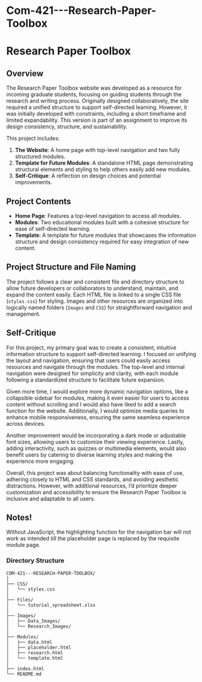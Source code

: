 # Com-421---Research-Paper-Toolbox

# Research Paper Toolbox

## Overview

The Research Paper Toolbox website was developed as a resource for incoming graduate students, focusing on guiding students through the research and writing process. Originally designed collaboratively, the site required a unified structure to support self-directed learning. However, it was initially developed with constraints, including a short timeframe and limited expandability. This version is part of an assignment to improve its design consistency, structure, and sustainability.

This project includes:
1. **The Website**: A home page with top-level navigation and two fully structured modules.
2. **Template for Future Modules**: A standalone HTML page demonstrating structural elements and styling to help others easily add new modules.
3. **Self-Critique**: A reflection on design choices and potential improvements.

## Project Contents

- **Home Page**: Features a top-level navigation to access all modules.
- **Modules**: Two educational modules built with a cohesive structure for ease of self-directed learning.
- **Template**: A template for future modules that showcases the information structure and design consistency required for easy integration of new content.

## Project Structure and File Naming

The project follows a clear and consistent file and directory structure to allow future developers or collaborators to understand, maintain, and expand the content easily. Each HTML file is linked to a single CSS file (`styles.css`) for styling. Images and other resources are organized into logically named folders (`Images` and `CSS`) for straightforward navigation and management.

## Self-Critique

For this project, my primary goal was to create a consistent, intuitive information structure to support self-directed learning. I focused on unifying the layout and navigation, ensuring that users could easily access resources and navigate through the modules. The top-level and internal navigation were designed for simplicity and clarity, with each module following a standardized structure to facilitate future expansion.

Given more time, I would explore more dynamic navigation options, like a collapsible sidebar for modules, making it even easier for users to access content without scrolling and I would also have liked to add a search function for the website. Additionally, I would optimize media queries to enhance mobile responsiveness, ensuring the same seamless experience across devices. 

Another improvement would be incorporating a dark mode or adjustable font sizes, allowing users to customize their viewing experience. Lastly, adding interactivity, such as quizzes or multimedia elements, would also benefit users by catering to diverse learning styles and making the experience more engaging. 

Overall, this project was about balancing functionality with ease of use, adhering closely to HTML and CSS standards, and avoiding aesthetic distractions. However, with additional resources, I’d prioritize deeper customization and accessibility to ensure the Research Paper Toolbox is inclusive and adaptable to all users.

## Notes!

Without JavaScript, the highlighting function for the navigation bar will not work as intended till the placeholder page is replaced by the requisite module page.

### Directory Structure
```plaintext
COM-421---RESEARCH-PAPER-TOOLBOX/
│
├── CSS/
│   └── styles.css
│
├── Files/
│   └── tutorial_spreadsheet.xlsx
|
├── Images/
│   ├── Data_Images/
│   └── Research_Images/
│
├── Modules/
│   ├── data.html
│   ├── placeholder.html
│   ├── research.html
│   └── template.html
│
├── index.html
└── README.md
